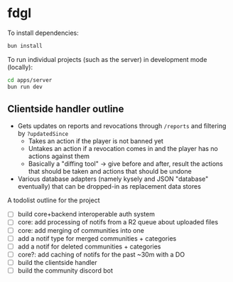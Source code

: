 # fdgl

To install dependencies:

```bash
bun install
```

To run individual projects (such as the server) in development mode (locally):

```bash
cd apps/server
bun run dev
```

## Clientside handler outline

- Gets updates on reports and revocations through `/reports` and filtering by `?updatedSince`
  - Takes an action if the player is not banned yet
  - Untakes an action if a revocation comes in and the player has no actions against them
  - Basically a "diffing tool" -> give before and after, result the actions that should be
  	taken and actions that should be undone
- Various database adapters (namely kysely and JSON "database" eventually)
	that can be dropped-in as replacement data stores

A todolist outline for the project

- [ ] build core+backend interoperable auth system
- [ ] core: add processing of notifs from a R2 queue about uploaded files
- [ ] core: add merging of communities into one
- [ ] add a notif type for merged communities + categories
- [ ] add a notif for deleted communities + categories
- [ ] core?: add caching of notifs for the past ~30m with a DO
- [ ] build the clientside handler
- [ ] build the community discord bot
